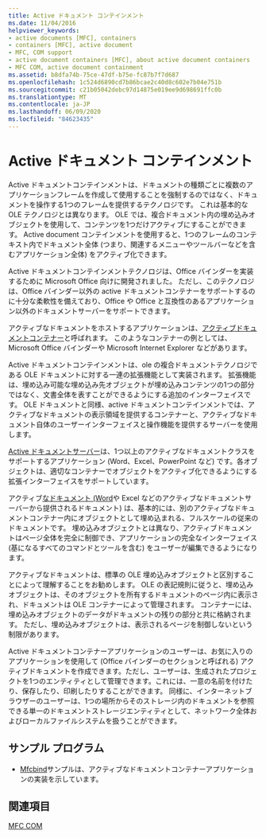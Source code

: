 ```yaml
---
title: Active ドキュメント コンテインメント
ms.date: 11/04/2016
helpviewer_keywords:
- active documents [MFC], containers
- containers [MFC], active document
- MFC, COM support
- active document containers [MFC], about active document containers
- MFC COM, active document containment
ms.assetid: b8dfa74b-75ce-47df-b75e-fc87b7f7d687
ms.openlocfilehash: 1c524d6890cd7b86bcae2c40d8c602e7b04e751b
ms.sourcegitcommit: c21b05042debc97d14875e019ee9d698691ffc0b
ms.translationtype: MT
ms.contentlocale: ja-JP
ms.lasthandoff: 06/09/2020
ms.locfileid: "84623435"
---
```

# <a name="active-document-containment"></a>Active ドキュメント コンテインメント

Active ドキュメントコンテインメントは、ドキュメントの種類ごとに複数のアプリケーションフレームを作成して使用することを強制するのではなく、ドキュメントを操作する1つのフレームを提供するテクノロジです。 これは基本的な OLE テクノロジとは異なります。 OLE では、複合ドキュメント内の埋め込みオブジェクトを使用して、コンテンツを1つだけアクティブにすることができます。 Active document コンテインメントを使用すると、1つのフレームのコンテキスト内でドキュメント全体 (つまり、関連するメニューやツールバーなどを含むアプリケーション全体) をアクティブ化できます。

Active ドキュメントコンテインメントテクノロジは、Office バインダーを実装するために Microsoft Office 向けに開発されました。 ただし、このテクノロジは、Office バインダー以外の active ドキュメントコンテナーをサポートするのに十分な柔軟性を備えており、Office や Office と互換性のあるアプリケーション以外のドキュメントサーバーをサポートできます。

アクティブなドキュメントをホストするアプリケーションは、[アクティブドキュメントコンテナー](active-document-containers.md)と呼ばれます。 このようなコンテナーの例としては、Microsoft Office バインダーや Microsoft Internet Explorer などがあります。

Active ドキュメントコンテインメントは、ole の複合ドキュメントテクノロジである OLE ドキュメントに対する一連の拡張機能として実装されます。 拡張機能は、埋め込み可能な埋め込み先オブジェクトが埋め込みコンテンツの1つの部分ではなく、文書全体を表すことができるようにする追加のインターフェイスです。 OLE ドキュメントと同様、active ドキュメントコンテインメントでは、アクティブなドキュメントの表示領域を提供するコンテナーと、アクティブなドキュメント自体のユーザーインターフェイスと操作機能を提供するサーバーを使用します。

[Active ドキュメントサーバー](active-document-servers.md)は、1つ以上のアクティブなドキュメントクラスをサポートするアプリケーション (Word、Excel、PowerPoint など) です。各オブジェクトは、適切なコンテナーでオブジェクトをアクティブ化できるようにする拡張インターフェイスをサポートしています。

アクティブ[なドキュメント (Word](active-documents.md)や Excel などのアクティブなドキュメントサーバーから提供されるドキュメント) は、基本的には、別のアクティブなドキュメントコンテナー内にオブジェクトとして埋め込まれる、フルスケールの従来のドキュメントです。 埋め込みオブジェクトとは異なり、アクティブドキュメントはページ全体を完全に制御でき、アプリケーションの完全なインターフェイス (基になるすべてのコマンドとツールを含む) をユーザーが編集できるようになります。

アクティブなドキュメントは、標準の OLE 埋め込みオブジェクトと区別することによって理解することをお勧めします。 OLE の表記規則に従うと、埋め込みオブジェクトは、そのオブジェクトを所有するドキュメントのページ内に表示され、ドキュメントは OLE コンテナーによって管理されます。 コンテナーには、埋め込みオブジェクトのデータがドキュメントの残りの部分と共に格納されます。 ただし、埋め込みオブジェクトは、表示されるページを制御しないという制限があります。

Active ドキュメントコンテナーアプリケーションのユーザーは、お気に入りのアプリケーションを使用して (Office バインダーのセクションと呼ばれる) アクティブドキュメントを作成できます。ただし、ユーザーは、生成されたプロジェクトを1つのエンティティとして管理できます。これには、一意の名前を付けたり、保存したり、印刷したりすることができます。 同様に、インターネットブラウザーのユーザーは、1つの場所からそのストレージ内のドキュメントを参照できる単一のドキュメントストレージエンティティとして、ネットワーク全体およびローカルファイルシステムを扱うことができます。

## <a name="sample-programs"></a>サンプル プログラム

- [Mfcbind](../overview/visual-cpp-samples.md)サンプルは、アクティブなドキュメントコンテナーアプリケーションの実装を示しています。

## <a name="see-also"></a>関連項目

[MFC COM](mfc-com.md)
